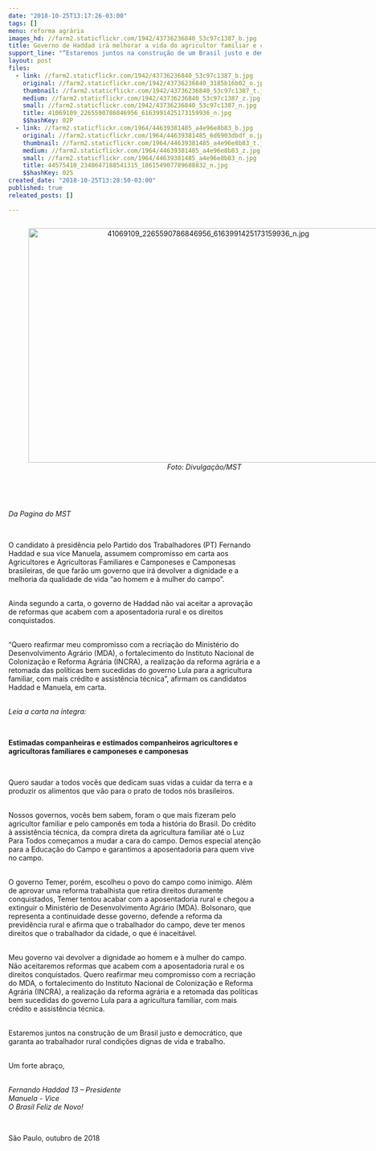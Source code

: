 ```yaml
---
date: "2018-10-25T13:17:26-03:00"
tags: []
menu: reforma agrária
images_hd: //farm2.staticflickr.com/1942/43736236840_53c97c1387_b.jpg
title: Governo de Haddad irá melhorar a vida do agricultor familiar e camponês brasileiro
support_line: "“Estaremos juntos na construção de um Brasil justo e democrático, que garanta ao trabalhador rural condições dignas de vida e trabalho”, anuncia em carta.\n"
layout: post
files:
  - link: //farm2.staticflickr.com/1942/43736236840_53c97c1387_b.jpg
    original: //farm2.staticflickr.com/1942/43736236840_3185b16b02_o.jpg
    thumbnail: //farm2.staticflickr.com/1942/43736236840_53c97c1387_t.jpg
    medium: //farm2.staticflickr.com/1942/43736236840_53c97c1387_z.jpg
    small: //farm2.staticflickr.com/1942/43736236840_53c97c1387_n.jpg
    title: 41069109_2265590786846956_6163991425173159936_n.jpg
    $$hashKey: 02P
  - link: //farm2.staticflickr.com/1964/44639381485_a4e96e8b83_b.jpg
    original: //farm2.staticflickr.com/1964/44639381485_6d6903dbdf_o.jpg
    thumbnail: //farm2.staticflickr.com/1964/44639381485_a4e96e8b83_t.jpg
    medium: //farm2.staticflickr.com/1964/44639381485_a4e96e8b83_z.jpg
    small: //farm2.staticflickr.com/1964/44639381485_a4e96e8b83_n.jpg
    title: 44575410_2348647188541315_186154907789688832_n.jpg
    $$hashKey: 02S
created_date: "2018-10-25T13:28:50-03:00"
published: true
releated_posts: []

---
```

<div style="text-align:center">
<figure class="image" style="display:inline-block"><img alt="41069109_2265590786846956_6163991425173159936_n.jpg" height="466" src="//farm2.staticflickr.com/1942/43736236840_53c97c1387_b.jpg" width="700" />
<figcaption><em>Foto: Divulga&ccedil;&atilde;o/MST</em></figcaption>
</figure>
</div>

<p><br />
&nbsp;</p>

<p><em>Da Pagina do MST</em></p>

<p>&nbsp;</p>

<p>O candidato &agrave; presid&ecirc;ncia pelo Partido dos Trabalhadores (PT) Fernando Haddad e sua vice Manuela, assumem compromisso em carta aos Agricultores e Agricultoras Familiares e Camponeses e Camponesas brasileiras, de que far&atilde;o um governo que ir&aacute; devolver a dignidade e a melhoria da qualidade de vida &ldquo;ao homem e &agrave; mulher do campo&rdquo;.</p>

<p><br />
Ainda segundo a carta, o governo de Haddad n&atilde;o vai aceitar a aprova&ccedil;&atilde;o de reformas que acabem com a aposentadoria rural e os direitos conquistados.&nbsp;</p>

<p><br />
&ldquo;Quero reafirmar meu compromisso com a recria&ccedil;&atilde;o do Minist&eacute;rio do Desenvolvimento Agr&aacute;rio (MDA), o fortalecimento do Instituto Nacional de Coloniza&ccedil;&atilde;o e Reforma Agr&aacute;ria (INCRA), a realiza&ccedil;&atilde;o da reforma agr&aacute;ria e a retomada das pol&iacute;ticas bem sucedidas do governo Lula para a agricultura familiar, com mais cr&eacute;dito e assist&ecirc;ncia t&eacute;cnica&rdquo;, afirmam os candidatos Haddad e Manuela, em carta.</p>

<p><br />
<em>Leia a carta na &iacute;ntegra:</em></p>

<p>&nbsp;</p>

<p><strong>Estimadas companheiras e estimados companheiros agricultores e agricultoras familiares e camponeses e camponesas</strong></p>

<p>&nbsp;</p>

<p>Quero saudar a todos voc&ecirc;s que dedicam suas vidas a cuidar da terra e a produzir os alimentos que v&atilde;o para o prato de todos n&oacute;s brasileiros.&nbsp;</p>

<p><br />
Nossos governos, voc&ecirc;s bem sabem, foram o que mais fizeram pelo agricultor familiar e pelo campon&ecirc;s em toda a hist&oacute;ria do Brasil. Do cr&eacute;dito &agrave; assist&ecirc;ncia t&eacute;cnica, da compra direta da agricultura familiar at&eacute; o Luz Para Todos come&ccedil;amos a mudar a cara do campo. Demos especial aten&ccedil;&atilde;o para a Educa&ccedil;&atilde;o do Campo e garantimos a aposentadoria para quem vive no campo.</p>

<p><br />
O governo Temer, por&eacute;m, escolheu o povo do campo como inimigo. Al&eacute;m de aprovar uma reforma trabalhista que retira direitos duramente conquistados, Temer tentou acabar com a aposentadoria rural e chegou a extinguir o Minist&eacute;rio de Desenvolvimento Agr&aacute;rio (MDA). Bolsonaro, que representa a continuidade desse governo, defende a reforma da previd&ecirc;ncia rural e afirma que o trabalhador do campo, deve ter menos direitos que o trabalhador da cidade, o que &eacute; inaceit&aacute;vel.</p>

<p><br />
Meu governo vai devolver a dignidade ao homem e &agrave; mulher do campo. N&atilde;o aceitaremos reformas que acabem com a aposentadoria rural e os direitos conquistados. Quero reafirmar meu compromisso com a recria&ccedil;&atilde;o do MDA, o fortalecimento do Instituto Nacional de Coloniza&ccedil;&atilde;o e Reforma Agr&aacute;ria (INCRA), a realiza&ccedil;&atilde;o da reforma agr&aacute;ria e a retomada das pol&iacute;ticas bem sucedidas do governo Lula para a agricultura familiar, com mais cr&eacute;dito e assist&ecirc;ncia t&eacute;cnica.</p>

<p><br />
Estaremos juntos na constru&ccedil;&atilde;o de um Brasil justo e democr&aacute;tico, que garanta ao trabalhador rural condi&ccedil;&otilde;es dignas de vida e trabalho.</p>

<p><br />
Um forte abra&ccedil;o,</p>

<p><br />
<em>Fernando Haddad 13 &ndash; Presidente<br />
Manuela - Vice&nbsp;<br />
O Brasil Feliz de Novo!</em></p>

<p>&nbsp;</p>

<p>S&atilde;o Paulo, outubro de 2018</p>
